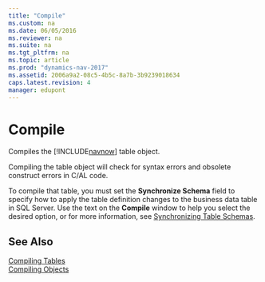 ```yaml
---
title: "Compile"
ms.custom: na
ms.date: 06/05/2016
ms.reviewer: na
ms.suite: na
ms.tgt_pltfrm: na
ms.topic: article
ms.prod: "dynamics-nav-2017"
ms.assetid: 2006a9a2-08c5-4b5c-8a7b-3b9239018634
caps.latest.revision: 4
manager: edupont
---
```

# Compile
Compiles the [!INCLUDE[navnow](../includes/navnow_md.md)] table object.  

 Compiling the table object will check for syntax errors and obsolete construct errors in C/AL code.  

 To compile that table, you must set the **Synchronize Schema** field to specify how to apply the table definition changes to the business data table in SQL Server. Use the text on the **Compile** window to help you select the desired option, or for more information, see [Synchronizing Table Schemas](../Synchronizing-Table-Schemas.md).  

## See Also  
 [Compiling Tables](../Compiling-Tables.md)   
 [Compiling Objects](../Compiling-Objects.md)
